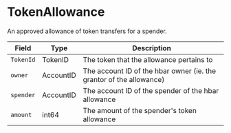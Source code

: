 # TokenAllowance

An approved allowance of token transfers for a spender.

| Field     | Type      | Description                                                                                            |
| --------- | --------- | ------------------------------------------------------------------------------------------------------ |
| `TokenId` | TokenID   | The token that the allowance pertains to                                                               |
| `owner`   | AccountID | The account ID of the hbar owner (ie. the grantor of the allowance) |
| `spender` | AccountID | The account ID of the spender of the hbar allowance                                                    |
| `amount`  | int64     | The amount of the spender's token allowance                                                            |

####
